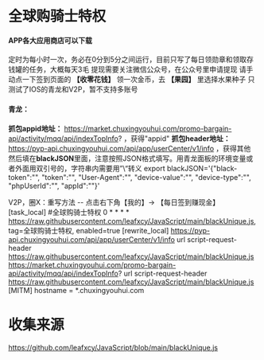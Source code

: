 # 全球购骑士特权
#### APP各大应用商店可以下载

定时为每小时一次，务必在0分到5分之间运行，目前只写了每日领勋章和领取存钱罐的任务，大概每天3毛
提现需要关注微信公众号，在公众号里申请提现
请手动点一下签到页面的 **【收零花钱】** 领一次金币，去 **【果园】** 里选择水果种子
只测试了IOS的青龙和V2P，暂不支持多账号

#### 青龙：
**抓包appid地址：** https://market.chuxingyouhui.com/promo-bargain-api/activity/mqq/api/indexTopInfo? ，获得"appid"
**抓包header地址：** https://pyp-api.chuxingyouhui.com/api/app/userCenter/v1/info ，获得其他
然后填在**blackJSON**里面，注意按照JSON格式填写。用青龙面板的环境变量或者外面用双引号的，字符串内需要用”\“转义
export blackJSON='{"black-token":"", "token":"", "User-Agent":"", "device-value":"", "device-type":"", "phpUserId":"", "appId":""}'

V2P，圈X：重写方法 -- 点击右下角【我的】-> 【每日签到赚现金】
[task_local]
#全球购骑士特权
0 * * * * https://raw.githubusercontent.com/leafxcy/JavaScript/main/blackUnique.js, tag=全球购骑士特权, enabled=true
[rewrite_local]
https://pyp-api.chuxingyouhui.com/api/app/userCenter/v1/info url script-request-header https://raw.githubusercontent.com/leafxcy/JavaScript/main/blackUnique.js
https://market.chuxingyouhui.com/promo-bargain-api/activity/mqq/api/indexTopInfo? url script-request-header https://raw.githubusercontent.com/leafxcy/JavaScript/main/blackUnique.js
[MITM]
hostname = *.chuxingyouhui.com

# 收集来源
https://github.com/leafxcy/JavaScript/blob/main/blackUnique.js
